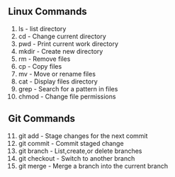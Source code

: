 
## Linux Commands
1. ls - list directory
2. cd - Change current directory
3. pwd - Print current work directory
4. mkdir - Create new directory
5. rm - Remove files
6. cp - Copy files
7. mv - Move or rename files
8. cat - Display files directory
9. grep - Search for a pattern in files
10. chmod - Change file permissions
## Git Commands
11. git add - Stage changes for the next commit
12. git commit - Commit staged change
13. git branch - List,create,or delete branches
14. git checkout - Switch to another branch
15. git merge - Merge a branch into the current branch
